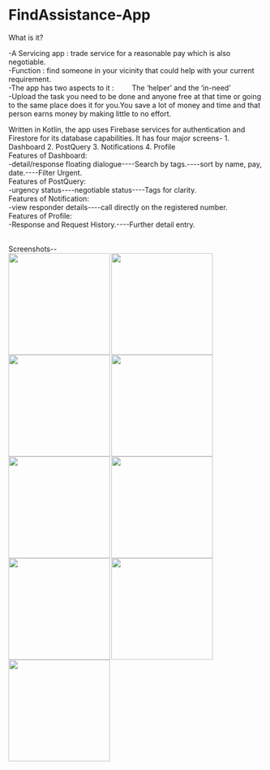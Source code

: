# FindAssistance-App
What is it?

-A Servicing app  : trade service for a reasonable pay which is also negotiable. <br/>
-Function : find someone in your vicinity that could help with your current requirement. <br/>
-The app has two aspects to it : 
              &nbsp;  &nbsp;  &nbsp; &nbsp;                 The ‘helper’ and the ‘in-need’<br/>
-Upload the task you need to be done and anyone free at that time or going to the same place does it for you.You save a lot of money and time and that person earns money by making little to no effort.<br/>

Written in Kotlin, the app uses Firebase services for authentication and Firestore for its database capabilities.
It has four major screens- 1. Dashboard
                           2. PostQuery
                           3. Notifications
                           4. Profile
<br/>Features of Dashboard:<br/>
-detail/response floating dialogue----Search by tags.----sort by name, pay, date.----Filter Urgent.
<br/>Features of PostQuery:<br/>
-urgency status----negotiable status----Tags for clarity.
<br/>Features of Notification:<br/>
-view responder details----call directly on the registered number.
<br/>Features of Profile:<br/>
-Response and Request History.----Further detail entry.


<br/>Screenshots--<br/>
<img align="left" src="https://user-images.githubusercontent.com/45590326/109281866-d7491e00-7842-11eb-97e1-a9c3f75d3a14.jpeg" width="200">
<img align="left" src="https://user-images.githubusercontent.com/45590326/109281887-dadca500-7842-11eb-9ccc-8dd04a30d9a9.jpeg" width="200">
<img align="left" src="https://user-images.githubusercontent.com/45590326/109281897-dca66880-7842-11eb-9c75-a75d5a296877.jpeg" width="200">
<img align="left" src="https://user-images.githubusercontent.com/45590326/109286314-162da280-7848-11eb-8f71-5562d2871c91.jpg" width="200">
<img align="left" src="https://user-images.githubusercontent.com/45590326/109282184-327b1080-7843-11eb-943d-82f02c3df773.jpg" width="200">
<img align="left" src="https://user-images.githubusercontent.com/45590326/109285512-314be280-7847-11eb-96ed-b30c567add8c.jpg" width="200">
<img align="left" src="https://user-images.githubusercontent.com/45590326/109282223-4161c300-7843-11eb-88af-b07a6542449a.jpg" width="200">
<img align="left" src="https://user-images.githubusercontent.com/45590326/109282154-2b540280-7843-11eb-8103-62c64c83675a.jpg" width="200">
<img align="left" src="https://user-images.githubusercontent.com/45590326/109282172-3018b680-7843-11eb-89f8-b18808a1baa9.jpg" width="200">


